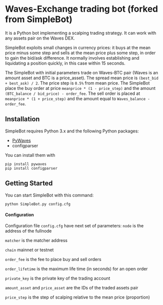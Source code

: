 # Waves-Exchange trading bot (forked from SimpleBot)

It is a Python bot implementing a scalping trading strategy. It can work with any assets pair on the Waves DEX.

SimpleBot exploits small changes in currency prices: it buys at the mean price minus some step and sells at the mean price plus some step, in order to gain the bid/ask difference. It normally involves establishing and liquidating a position quickly, in this case within 15 seconds.

The SimpleBot with initial parameters trade on Waves-BTC pair (Waves is an amount asset and BTC is a price_asset). The spread mean price is ```(best_bid + best_ask) / 2```. The price step is ```0.5%``` from mean price. The SimpleBot place the buy order at price ```meanprice * (1 - price_step)``` and the amount ```(BTC_balance / bid_price) - order_fee```. The sell order is placed at ```meanprice * (1 + price_step)``` and the amount equal to ```Waves_balance - order_fee```.

## Installation

SimpleBot requires Python 3.x and the following Python packages:

* [PyWaves](https://github.com/PyWaves/PyWaves)
* configparser 

You can install them with

```
pip install pywaves
pip install configparser 
```

## Getting Started

You can start SimpleBot with this command:

```
python SimpleBot.py config.cfg
```

#### Configuration

Configuration file ```config.cfg``` have next set of parameters:
```node``` is the address of the fullnode

```matcher``` is the matcher address

```chain```  mainnet or testnet

```order_fee``` is the fee to place buy and sell orders

```order_lifetime``` is the maximum life time (in seconds) for an open order

```private_key``` is the private key of the trading account

```amount_asset``` and ```price_asset``` are the IDs of the traded assets pair

```price_step``` is the step of scalping relative to the mean price (proportion)
